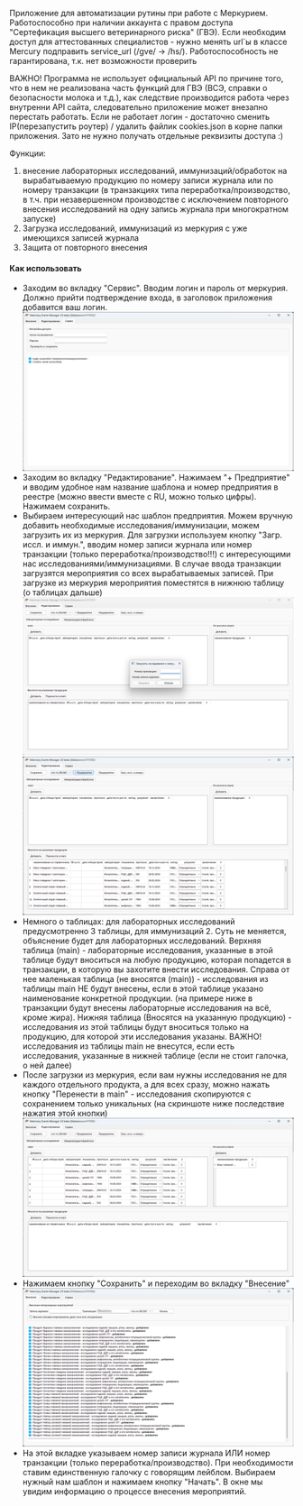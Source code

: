 Приложение для автоматизации рутины при работе с Меркурием.
Работоспособно при наличии аккаунта с правом доступа "Сертефикация высшего ветеринарного риска" (ГВЭ).
Если необходим доступ для аттестованных специалистов - нужно менять url`ы в классе Mercury подправить service_url (/gve/ -> /hs/). Работоспособность не гарантирована, т.к. нет возможности проверить 

ВАЖНО! Программа не использует официальный API по причине того, что в нем не реализована часть функций для ГВЭ (ВСЭ, справки о безопасности молока и т.д.), как следствие производится работа через внутренни API сайта, следовательно приложение может внезапно перестать работать. Если не работает логин - достаточно сменить IP(перезапустить роутер) / удалить файлик cookies.json в корне папки приложения. Зато не нужно получать отдельные реквизиты доступа :)

Функции:
1. внесение лабораторных исследований, иммунизаций/обработок на вырабатываемую продукцию по номеру записи журнала или по номеру транзакции (в транзакциях типа переработка/производство, в т.ч. при незавершенном производстве с исключением повторного внесения исследований на одну запись журнала при многократном запуске)
2. Загрузка исследований, иммунизаций из меркурия с уже имеющихся записей журнала
3. Защита от повторного внесения

#### Как использовать
* Заходим во вкладку "Сервис". Вводим логин и пароль от меркурия. Должно прийти подтверждение входа, в заголовок приложения добавится ваш логин.
![service tab](./images/service%20tab.png)
* Заходим во вкладку "Редактирование". Нажимаем "+ Предприятие" и вводим удобное нам название шаблона и номер предприятия в реестре (можно ввести вместе с RU, можно только цифры). Нажимаем сохранить.
* Выбираем интересующий нас шаблон предприятия. Можем вручную добавить необходимые исследования/иммунизации, можем загрузить их из меркурия. Для загрузки используем кнопку "Загр. иссл. и иммун.", вводим номер записи журнала или номер транзакции (только переработка/производство!!!) с интересующими нас исследованиями/иммунизациями. В случае ввода транзакции загрузятся мероприятия со всех вырабатываемых записей. При загрузке из меркурия мероприятия поместятся в нижнюю таблицу (о таблицах дальше)
![edit tab w dialog](./images/edit%20tab%20with%20download%20dialog.png)
![edit tab](./images/edit%20tab.png)
* Немного о таблицах: для лабораторных исследований предусмотренно 3 таблицы, для иммунизаций 2. Суть не меняется, объяснение будет для лабораторных исследований.
Верхняя таблица (main) - лабораторные исследования, указанные в этой таблице будут вноситься на любую продукцию, которая попадется в транзакции, в которую вы захотите внести исследования. Справа от нее маленькая таблица (не вносятся (main)) - исследования из таблицы main НЕ будут внесены, если в этой таблице указано наименование конкретной продукции. (на примере ниже в транзакции будут внесены лабораторные исследования на всё, кроме жира). Нижняя таблица (Вносятся на указанную продукцию) - исследования из этой таблицы будут вноситься только на продукцию, для которой эти исследования указаны. ВАЖНО! исследования из таблицы main не внесутся, если есть исследования, указанные в нижней таблице (если не стоит галочка, о ней далее)
* После загрузки из меркурия, если вам нужны исследования не для каждого отдельного продукта, а для всех сразу, можно нажать кнопку "Перенести в main" - исследования скопируются с сохранением только уникальных (на скриншоте ниже последствие нажатия этой кнопки)
![edit tab w exc](./images/edit%20tab%20with%20exclude.png)
* Нажимаем кнопку "Сохранить" и переходим во вкладку "Внесение"
![add tab](./images/add%20tab.png)
* На этой вкладке указываем номер записи журнала ИЛИ номер транзакции (только переработка/производство). При необходимости ставим единственную галочку с говорящим лейблом. Выбираем нужный нам шаблон и нажимаем кнопку "Начать". В окне мы увидим информацию о процессе внесения мероприятий. 